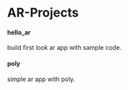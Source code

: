 # AR-Projects

<h4>hello_ar</h4>
<p>build first look ar app with sample code.</p>

<h4>poly</h4>
<p>simple ar app with poly.</p>
